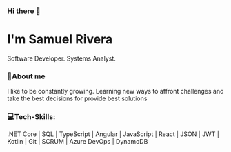 ### Hi there 👋
<h1>I'm Samuel Rivera</h1>
</hr>
<div>
 <p>Software Developer. Systems Analyst.</p>  
 <h3>📝About me</h3> 
 <p>I like to be constantly growing. Learning new ways to affront challenges and take the best decisions for provide best solutions</p>   
 <h3>💻Tech-Skills:</h3>
 <p> .NET Core | SQL | TypeScript | Angular | JavaScript | React | JSON | JWT | Kotlin | Git | SCRUM | Azure DevOps | DynamoDB </p>   
</div>
